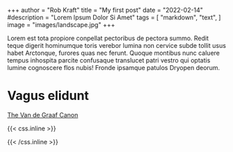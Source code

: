 +++
author = "Rob Kraft"
title = "My first post"
date = "2022-02-14"
#description = "Lorem Ipsum Dolor Si Amet"
tags = [
    "markdown",
    "text",
]
image = "images/landscape.jpg"
+++

Lorem est tota propiore conpellat pectoribus de
pectora summo. Redit teque digerit hominumque toris verebor lumina non cervice
subde tollit usus habet Arctonque, furores quas nec ferunt. Quoque montibus nunc
caluere tempus<!--more--> inhospita parcite confusaque translucet patri vestro qui optatis
lumine cognoscere flos nubis! Fronde ipsamque patulos Dryopen deorum.

# Vagus elidunt

[The Van de Graaf Canon](https://en.wikipedia.org/wiki/Canons_of_page_construction#Van_de_Graaf_canon)



{{< css.inline >}}
<style>
.canon { background: white; width: 100%; height: auto;}
</style>
{{< /css.inline >}}
